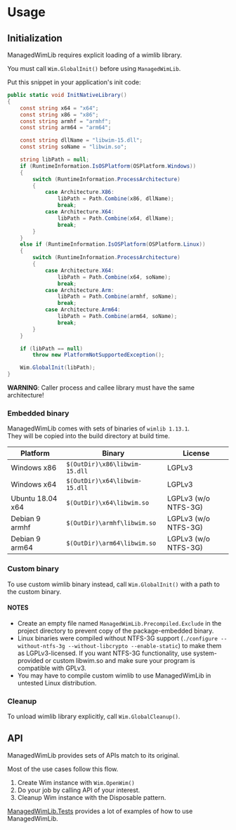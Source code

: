 # Usage

## Initialization

ManagedWimLib requires explicit loading of a wimlib library.

You must call  `Wim.GlobalInit()` before using `ManagedWimLib`.

Put this snippet in your application's init code:

```cs
public static void InitNativeLibrary()
{
    const string x64 = "x64";
    const string x86 = "x86";
    const string armhf = "armhf";
    const string arm64 = "arm64";

    const string dllName = "libwim-15.dll";
    const string soName = "libwim.so";

    string libPath = null;
    if (RuntimeInformation.IsOSPlatform(OSPlatform.Windows))
    {
        switch (RuntimeInformation.ProcessArchitecture)
        {
            case Architecture.X86:
                libPath = Path.Combine(x86, dllName);
                break;
            case Architecture.X64:
                libPath = Path.Combine(x64, dllName);
                break;
        }
    }
    else if (RuntimeInformation.IsOSPlatform(OSPlatform.Linux))
    {
        switch (RuntimeInformation.ProcessArchitecture)
        {
            case Architecture.X64:
                libPath = Path.Combine(x64, soName);
                break;
            case Architecture.Arm:
                libPath = Path.Combine(armhf, soName);
                break;
            case Architecture.Arm64:
                libPath = Path.Combine(arm64, soName);
                break;
        }
    }

    if (libPath == null)
        throw new PlatformNotSupportedException();

    Wim.GlobalInit(libPath);
}
```

**WARNING**: Caller process and callee library must have the same architecture!

### Embedded binary

ManagedWimLib comes with sets of binaries of `wimlib 1.13.1`.  
They will be copied into the build directory at build time.

| Platform         | Binary                        | License              |
|------------------|-------------------------------|----------------------|
| Windows x86      | `$(OutDir)\x86\libwim-15.dll` | LGPLv3               |
| Windows x64      | `$(OutDir)\x64\libwim-15.dll` | LGPLv3               |
| Ubuntu 18.04 x64 | `$(OutDir)\x64\libwim.so`     | LGPLv3 (w/o NTFS-3G) |
| Debian 9 armhf   | `$(OutDir)\armhf\libwim.so`   | LGPLv3 (w/o NTFS-3G) |
| Debian 9 arm64   | `$(OutDir)\arm64\libwim.so`   | LGPLv3 (w/o NTFS-3G) |

### Custom binary

To use custom wimlib binary instead, call `Wim.GlobalInit()` with a path to the custom binary.

#### NOTES

- Create an empty file named `ManagedWimLib.Precompiled.Exclude` in the project directory to prevent copy of the package-embedded binary.
- Linux binaries were compiled without NTFS-3G support (`./configure --without-ntfs-3g --without-libcrypto --enable-static`) to make them as LGPLv3-licensed. If you want NTFS-3G functionality, use system-provided or custom libwim.so and make sure your program is compatible with GPLv3.
- You may have to compile custom wimlib to use ManagedWimLib in untested Linux distribution.

### Cleanup

To unload wimlib library explicitly, call `Wim.GlobalCleanup()`.

## API

ManagedWimLib provides sets of APIs match to its original.

Most of the use cases follow this flow.

1. Create Wim instance with `Wim.OpenWim()`
2. Do your job by calling API of your interest.
3. Cleanup Wim instance with the Disposable pattern.

[ManagedWimLib.Tests](./ManagedWimLib.Tests) provides a lot of examples of how to use ManagedWimLib.

